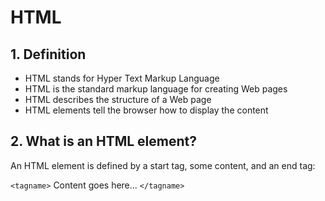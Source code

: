 # HTML

## 1. Definition

- HTML stands for Hyper Text Markup Language
- HTML is the standard markup language for creating Web pages
- HTML describes the structure of a Web page
- HTML elements tell the browser how to display the content

## 2. What is an HTML element?

An HTML element is defined by a start tag, some content, and an end tag:

`<tagname>` Content goes here... `</tagname>`
